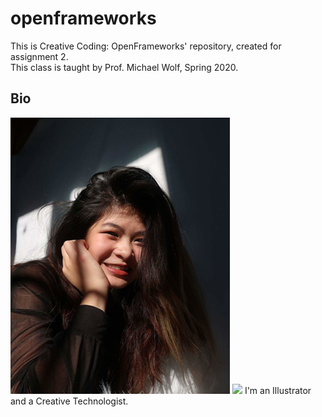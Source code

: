 # openframeworks
This is Creative Coding: OpenFrameworks' repository, created for assignment 2.  
This class is taught by Prof. Michael Wolf, Spring 2020. 
## Bio
![Hello!!](/images/profile_photo.jpg) <img src="images/" width="40%">
I'm an Illustrator and a Creative Technologist.